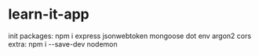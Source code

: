 # learn-it-app <br />

init packages: npm i express jsonwebtoken mongoose dot env argon2 cors <br />
extra: npm i --save-dev nodemon <br />
